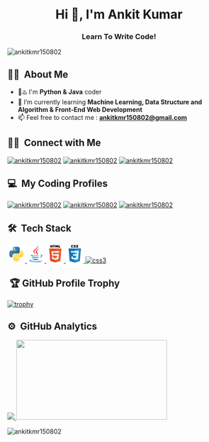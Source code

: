 <h1 align="center">Hi 👋, I'm Ankit Kumar</h1>
<h3 align="center">Learn To Write Code!</h3>

<p align="left"> <img src="https://komarev.com/ghpvc/?username=ankitkmr150802&label=Profile%20views&color=0e75b6&style=flat" alt="ankitkmr150802" /> </p>

## 👨‍💻  &nbsp;About Me 
- 🐍♨️ I'm **Python & Java** coder
- 🌱 I’m currently learning **Machine Learning, Data Structure and Algorithm & Front-End Web Development**
- 📫 Feel free to contact me : **ankitkmr150802@gmail.com**


 ## 🤝🏻 &nbsp;Connect with Me

<p align="left">
  
<a href="https://www.linkedin.com/in/ankit150802/" target="blank"><img align="center" src="https://raw.githubusercontent.com/rahuldkjain/github-profile-readme-generator/master/src/images/icons/Social/linked-in-alt.svg" alt="ankitkmr150802" height="30" width="40" /></a><!-- <a href="https://twitter.com/devgoyalg" target="blank"><img align="center" src="https://raw.githubusercontent.com/rahuldkjain/github-profile-readme-generator/master/src/images/icons/Social/twitter.svg" alt="devgoyalg" height="30" width="40" /></a> -->
<a href="https://www.instagram.com/eg.ankit_/" target="blank"><img align="center" src="https://raw.githubusercontent.com/rahuldkjain/github-profile-readme-generator/master/src/images/icons/Social/instagram.svg" alt="ankitkmr150802" height="30" width="40" /></a>
<a href="https://www.snapchat.com/add/eg.ankit" target="blank"><img align="center" src="https://github.com/rahuldkjain/github-profile-readme-generator/blob/master/src/images/icons/Social/snapchat.svg" alt="ankitkmr150802" height="30" width="40" /></a><!--<a href="https://discord.com/users/devgoyalg" target="blank"><img align="center" src="https://github.com/rahuldkjain/github-profile-readme-generator/blob/master/src/images/icons/Social/discord.svg" alt="devgoyalg" height="30" width="40" /></a> -->

</p>

 ## 💻 &nbsp;My Coding Profiles

<p align="left">

<a href="https://www.codechef.com/users/itsme_spidey" target="blank"><img align="center" src="https://cdn.jsdelivr.net/npm/simple-icons@3.1.0/icons/codechef.svg" alt="ankitkmr150802" height="30" width="40" /></a>
<a href="https://leetcode.com/ankitkmr150802/" target="blank"><img align="center" src="https://raw.githubusercontent.com/rahuldkjain/github-profile-readme-generator/master/src/images/icons/Social/leet-code.svg" alt="ankitkmr150802" height="30" width="40" /></a>
<a href="https://www.hackerrank.com/profile/ankitkmr150802" target="blank"><img align="center" src="https://raw.githubusercontent.com/rahuldkjain/github-profile-readme-generator/master/src/images/icons/Social/hackerrank.svg" alt="ankitkmr150802" height="30" width="40" /></a><!--<a href="https://auth.geeksforgeeks.org/user/devgoyalg/" target="blank"><img align="center" src="https://raw.githubusercontent.com/rahuldkjain/github-profile-readme-generator/master/src/images/icons/Social/geeks-for-geeks.svg" alt="devgoyalg" height="30" width="40" /></a>-->

</p>

## 🛠 &nbsp;Tech Stack

<p align="left"> 

<a href="https://www.python.org" target="_blank" rel="noreferrer"> <img src="https://raw.githubusercontent.com/devicons/devicon/master/icons/python/python-original.svg" alt="python" width="40" height="40"/> </a> 
<a href="https://www.java.com" target="_blank" rel="noreferrer"> <img src="https://raw.githubusercontent.com/devicons/devicon/master/icons/java/java-original.svg" alt="java" width="40" height="40"/> </a>
<a href="https://www.w3.org/html/" target="_blank" rel="noreferrer"> <img src="https://raw.githubusercontent.com/devicons/devicon/master/icons/html5/html5-original-wordmark.svg" alt="html5" width="40" height="40"/> </a> 
<a href="https://www.w3schools.com/css/" target="_blank" rel="noreferrer"> <img src="https://raw.githubusercontent.com/devicons/devicon/master/icons/css3/css3-original-wordmark.svg" alt="css3" width="40" height="40"/> </a> 
<a href="https://www.mysql.com/" target="_blank" rel="noreferrer"> <img src="https://github.com/rahuldkjain/github-profile-readme-generator/blob/master/src/images/icons/Database/mysql.svg" alt="css3" width="40" height="40"/> </a> 

</p>

<p>

## &nbsp;🏆 GitHub Profile Trophy
[![trophy](https://github-profile-trophy.vercel.app/?username=ankitkmr150802&theme=algolia)](https://github.com/ankitkmr150802/github-profile-trophy)

## ⚙️ &nbsp;GitHub Analytics

<p align="left">
<a href="https://github.com/ankitkmr150802">
  <img height="180em" src="https://github-readme-stats-eight-theta.vercel.app/api?username=ankitkmr150802&show_icons=true&theme=algolia&include_all_commits=true&count_private=true"/>
  <img height="180em" width = "340em" src="https://github-readme-stats-eight-theta.vercel.app/api/top-langs/?username=ankitkmr150802&layout=compact&langs_count=8&theme=algolia"/>
</a>
</p>


<p><img align="center" src="https://github-readme-streak-stats.herokuapp.com/?user=ankitkmr150802&" alt="ankitkmr150802" /></p>

<!--#Projects (alogwith repository link) :

project1 = Basic and Modern SignUp Page : https://github.com/ankitkmr150802/SignUp-Page  (HTML and CSS)

project2 = Outfit_recommender_system : https://github.com/ankitkmr150802/Outfit_recommender_system (HTML and CSS)

#Connect with Me :

LinkedIn: https://www.linkedin.com/in/ankit150802/-->

